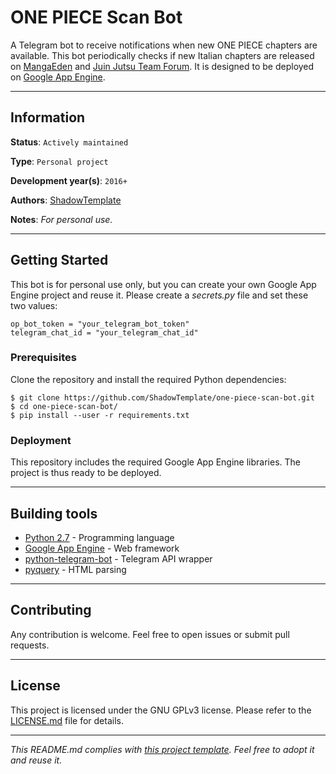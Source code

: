 # ONE PIECE Scan Bot

A Telegram bot to receive notifications when new ONE PIECE chapters are 
available. This bot periodically checks if new Italian chapters are released on 
[MangaEden](https://www.mangaeden.com/it/) and [Juin Jutsu Team Forum](
http://juinjutsuteam.forumcommunity.net/). It is designed to be deployed on 
[Google App Engine](https://cloud.google.com/appengine/).


---
## Information

**Status**: `Actively maintained`

**Type**: `Personal project`

**Development year(s)**: `2016+`

**Authors**: [ShadowTemplate](https://github.com/ShadowTemplate)

**Notes**: *For personal use.*

---
## Getting Started

This bot is for personal use only, but you can create your own Google App 
Engine project and reuse it. Please create a *secrets.py* file and set these 
two values:

```
op_bot_token = "your_telegram_bot_token"
telegram_chat_id = "your_telegram_chat_id"
```

### Prerequisites

Clone the repository and install the required Python dependencies:

```
$ git clone https://github.com/ShadowTemplate/one-piece-scan-bot.git
$ cd one-piece-scan-bot/
$ pip install --user -r requirements.txt
```

### Deployment

This repository includes the required Google App Engine libraries. The project 
is thus ready to be deployed.


---
## Building tools

* [Python 2.7](https://www.python.org/downloads/release/python-270/) - 
Programming language
* [Google App Engine](https://cloud.google.com/appengine/) - Web framework
* [python-telegram-bot](https://python-telegram-bot.org/) - Telegram API 
wrapper 
* [pyquery](http://pyquery.readthedocs.io/en/latest/) - HTML parsing

---
## Contributing

Any contribution is welcome. Feel free to open issues or submit pull requests.

---
## License

This project is licensed under the GNU GPLv3 license.
Please refer to the [LICENSE.md](LICENSE.md) file for details.

---
*This README.md complies with [this project template](
https://github.com/ShadowTemplate/project-template). Feel free to adopt it
and reuse it.*
